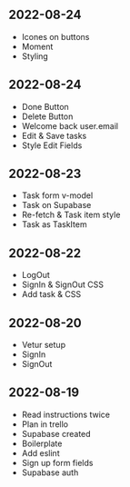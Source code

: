 ## 2022-08-24

- Icones on buttons
- Moment
- Styling

## 2022-08-24

- Done Button
- Delete Button
- Welcome back user.email
- Edit & Save tasks
- Style Edit Fields

## 2022-08-23

- Task form v-model
- Task on Supabase
- Re-fetch & Task item style
- Task as TaskItem

## 2022-08-22

- LogOut
- SignIn & SignOut CSS
- Add task & CSS

## 2022-08-20

- Vetur setup
- SignIn
- SignOut

## 2022-08-19

- Read instructions twice
- Plan in trello
- Supabase created
- Boilerplate
- Add eslint
- Sign up form fields
- Supabase auth
